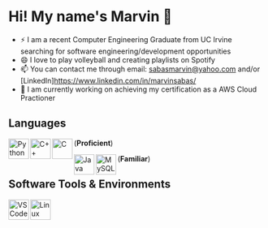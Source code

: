 #  Hi! My name's Marvin 👋
* ⚡ I am a recent Computer Engineering Graduate from UC Irvine searching for software engineering/development opportunities
* 😄 I love to play volleyball and creating playlists on Spotify 
* 📫 You can contact me through email: sabasmarvin@yahoo.com and/or [LinkedIn]https://www.linkedin.com/in/marvinsabas/
* 🌱 I am currently working on achieving my certification as a AWS Cloud Practioner

## Languages
(**Proficient**)
<img align="left" alt="Python" width="40px" src="https://raw.githubusercontent.com/Thomas-George-T/Thomas-George-T/master/assets/python.svg"/>
<img align="left" alt="C++" width="40px" src="https://raw.githubusercontent.com/yurijserrano/Github-Profile-Readme-Logos/master/programming%20languages/c%2B%2B.svg"/>
<img align="left" alt="C" width="40px" src="https://raw.githubusercontent.com/yurijserrano/Github-Profile-Readme-Logos/master/programming%20languages/c.svg"/>


(**Familiar**)
<img align="left" alt="Java" width="40px" src="https://raw.githubusercontent.com/yurijserrano/Github-Profile-Readme-Logos/master/programming%20languages/java.svg"/>
<img align="left" alt="MySQL" width="40px" src="https://raw.githubusercontent.com/yurijserrano/Github-Profile-Readme-Logos/master/databases/mysql.svg"/>


## Software Tools & Environments
<img align="left" alt="VSCode" width="40px" src="https://raw.githubusercontent.com/yurijserrano/Github-Profile-Readme-Logos/master/text%20editors/vscode.svg"/>
<img align="left" alt="Linux" width="40px" src="https://raw.githubusercontent.com/Thomas-George-T/Thomas-George-T/master/assets/linux-tux.svg"/>
<!--
**basedmarv/basedmarv** is a ✨ _special_ ✨ repository because its `README.md` (this file) appears on your GitHub profile.

Here are some ideas to get you started:

- 🔭 I’m currently working on ...
- 🌱 I’m currently learning ...
- 👯 I’m looking to collaborate on ...
- 🤔 I’m looking for help with ...
- 💬 Ask me about ...
- 📫 How to reach me: ...
- 😄 Pronouns: ...
- ⚡ Fun fact: ...
-->
